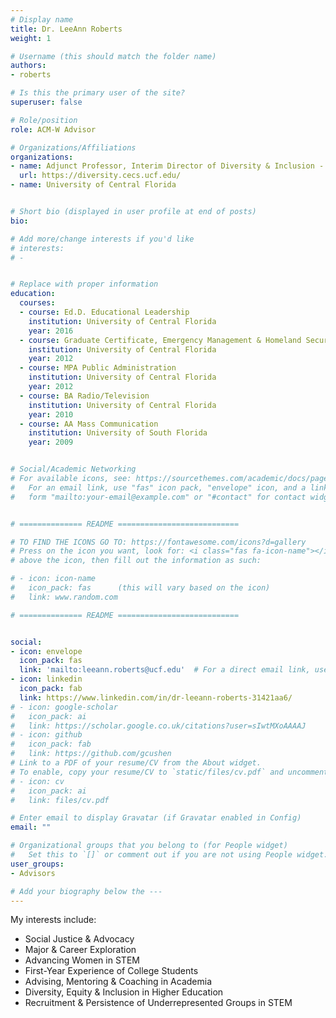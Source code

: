 ```yaml
---
# Display name
title: Dr. LeeAnn Roberts
weight: 1

# Username (this should match the folder name)
authors:
- roberts

# Is this the primary user of the site?
superuser: false

# Role/position
role: ACM-W Advisor

# Organizations/Affiliations
organizations:
- name: Adjunct Professor, Interim Director of Diversity & Inclusion - CECS
  url: https://diversity.cecs.ucf.edu/
- name: University of Central Florida


# Short bio (displayed in user profile at end of posts)
bio: 

# Add more/change interests if you'd like
# interests:
# - 


# Replace with proper information
education:
  courses:
  - course: Ed.D. Educational Leadership
    institution: University of Central Florida
    year: 2016
  - course: Graduate Certificate, Emergency Management & Homeland Security
    institution: University of Central Florida
    year: 2012
  - course: MPA Public Administration
    institution: University of Central Florida
    year: 2012
  - course: BA Radio/Television
    institution: University of Central Florida
    year: 2010
  - course: AA Mass Communication
    institution: University of South Florida
    year: 2009


# Social/Academic Networking
# For available icons, see: https://sourcethemes.com/academic/docs/page-builder/#icons
#   For an email link, use "fas" icon pack, "envelope" icon, and a link in the
#   form "mailto:your-email@example.com" or "#contact" for contact widget.


# ============== README ===========================

# TO FIND THE ICONS GO TO: https://fontawesome.com/icons?d=gallery
# Press on the icon you want, look for: <i class="fas fa-icon-name"></i> 
# above the icon, then fill out the information as such:

# - icon: icon-name
#   icon_pack: fas      (this will vary based on the icon)
#   link: www.random.com

# ============== README ===========================


social:
- icon: envelope
  icon_pack: fas
  link: 'mailto:leeann.roberts@ucf.edu'  # For a direct email link, use "mailto:test@example.org".
- icon: linkedin
  icon_pack: fab
  link: https://www.linkedin.com/in/dr-leeann-roberts-31421aa6/
# - icon: google-scholar
#   icon_pack: ai
#   link: https://scholar.google.co.uk/citations?user=sIwtMXoAAAAJ
# - icon: github
#   icon_pack: fab
#   link: https://github.com/gcushen
# Link to a PDF of your resume/CV from the About widget.
# To enable, copy your resume/CV to `static/files/cv.pdf` and uncomment the lines below.
# - icon: cv
#   icon_pack: ai
#   link: files/cv.pdf

# Enter email to display Gravatar (if Gravatar enabled in Config)
email: ""

# Organizational groups that you belong to (for People widget)
#   Set this to `[]` or comment out if you are not using People widget.
user_groups:
- Advisors

# Add your biography below the ---
---
```


My interests include: 
- Social Justice & Advocacy
- Major & Career Exploration
- Advancing Women in STEM
- First-Year Experience of College Students
- Advising, Mentoring & Coaching in Academia
- Diversity, Equity & Inclusion in Higher Education
- Recruitment & Persistence of Underrepresented Groups in STEM